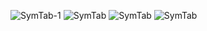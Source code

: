 ![SymTab-1](LaTeX-SymTab-1.png)
![SymTab](LaTeX-SymTab-2.png)
![SymTab](LaTeX-SymTab-3.png)
![SymTab](LaTeX-SymTab-4.png)